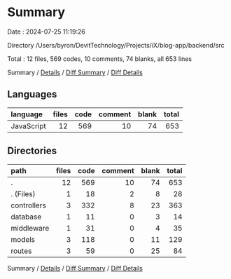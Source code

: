 # Summary

Date : 2024-07-25 11:19:26

Directory /Users/byron/DevitTechnology/Projects/iX/blog-app/backend/src

Total : 12 files,  569 codes, 10 comments, 74 blanks, all 653 lines

Summary / [Details](details.md) / [Diff Summary](diff.md) / [Diff Details](diff-details.md)

## Languages
| language | files | code | comment | blank | total |
| :--- | ---: | ---: | ---: | ---: | ---: |
| JavaScript | 12 | 569 | 10 | 74 | 653 |

## Directories
| path | files | code | comment | blank | total |
| :--- | ---: | ---: | ---: | ---: | ---: |
| . | 12 | 569 | 10 | 74 | 653 |
| . (Files) | 1 | 18 | 2 | 8 | 28 |
| controllers | 3 | 332 | 8 | 23 | 363 |
| database | 1 | 11 | 0 | 3 | 14 |
| middleware | 1 | 31 | 0 | 4 | 35 |
| models | 3 | 118 | 0 | 11 | 129 |
| routes | 3 | 59 | 0 | 25 | 84 |

Summary / [Details](details.md) / [Diff Summary](diff.md) / [Diff Details](diff-details.md)